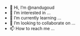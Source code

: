 - 👋 Hi, I’m @nandugoud
- 👀 I’m interested in ...
- 🌱 I’m currently learning ...
- 💞️ I’m looking to collaborate on ...
- 📫 How to reach me ...

<!---
nandugoud/nandugoud is a ✨ special ✨ repository because its `README.md` (this file) appears on your GitHub profile.
You can click the Preview link to take a look at your changes.
--->
